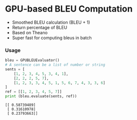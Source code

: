 # GPU-based BLEU Computation

* Smoothed BLEU calculation (BLEU + 1)
* Return percentage of BLEU
* Based on Theano
* Super fast for computing bleus in batch

### Usage

```python
bleu = GPUBLEUEvaluator()
# A sentence can be a list of number or string
sents = [
    [1, 2, 3, 4, 5, 3, 4, 1], 
    [2, 2, 2, 5, 7], 
    [1, 2, 3, 3, 4, 5, 1, 5, 6, 7, 4, 3, 3, 6]
]
ref = [[1, 2, 3, 4, 5, 7]]
print (bleu.evaluate(sents, ref))
```

```
[[ 0.58739489]
 [ 0.31610978]
 [ 0.23793663]]
```
